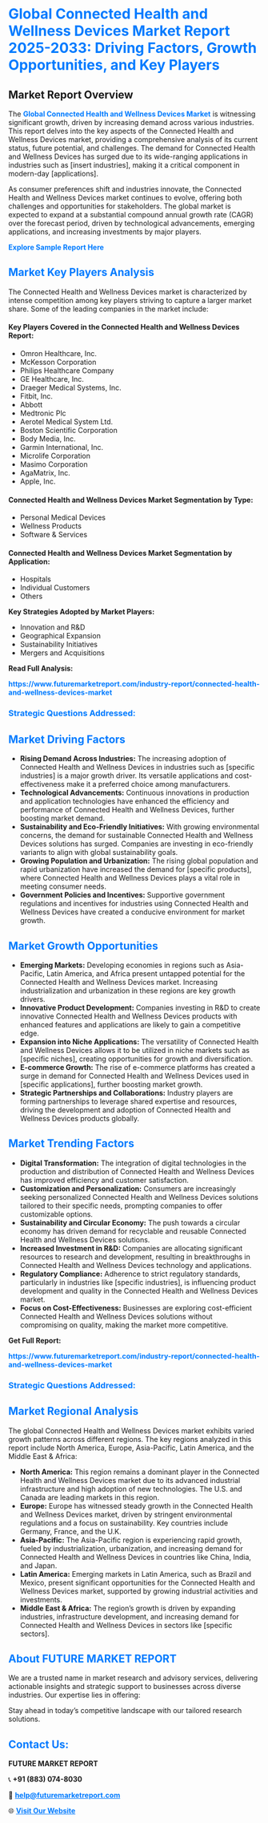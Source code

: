 <h1 style="color: #007BFF;">Global Connected Health and Wellness Devices Market Report 2025-2033: Driving Factors, Growth Opportunities, and Key Players</h1>

<section id="overview">
<h2>Market Report Overview</h2>
<p>The <a href="https://www.futuremarketreport.com/industry-report/connected-health-and-wellness-devices-market" style="color: #007BFF; text-decoration: none;"><strong>Global Connected Health and Wellness Devices Market</strong></a> is witnessing significant growth, driven by increasing demand across various industries. This report delves into the key aspects of the Connected Health and Wellness Devices market, providing a comprehensive analysis of its current status, future potential, and challenges. The demand for Connected Health and Wellness Devices has surged due to its wide-ranging applications in industries such as [insert industries], making it a critical component in modern-day [applications].</p>
<p>As consumer preferences shift and industries innovate, the Connected Health and Wellness Devices market continues to evolve, offering both challenges and opportunities for stakeholders. The global market is expected to expand at a substantial compound annual growth rate (CAGR) over the forecast period, driven by technological advancements, emerging applications, and increasing investments by major players.</p>
</section>

<section id="overview">
<p><a href="https://www.futuremarketreport.com/request-sample/reportId=59476" style="color: #007BFF; text-decoration: none;"><strong>Explore Sample Report Here</strong></a></p>
</section>

<section id="key-players">
<h2 style="color: #007BFF;">Market Key Players Analysis</h2>
<p>The Connected Health and Wellness Devices market is characterized by intense competition among key players striving to capture a larger market share. Some of the leading companies in the market include:</p>
<h4>Key Players Covered in the Connected Health and Wellness Devices Report:</h4>
<ul><li>Omron Healthcare, Inc.</li><li>McKesson Corporation</li><li>Philips Healthcare Company</li><li>GE Healthcare, Inc.</li><li>Draeger Medical Systems, Inc.</li><li>Fitbit, Inc.</li><li>Abbott</li><li>Medtronic Plc</li><li>Aerotel Medical System Ltd.</li><li>Boston Scientific Corporation</li><li>Body Media, Inc.</li><li>Garmin International, Inc.</li><li>Microlife Corporation</li><li>Masimo Corporation</li><li>AgaMatrix, Inc.</li><li>Apple, Inc.</li></ul>
<h4>Connected Health and Wellness Devices Market Segmentation by Type:</h4>
<ul><li>Personal Medical Devices</li><li>Wellness Products</li><li>Software &amp; Services</li></ul>

<h4>Connected Health and Wellness Devices Market Segmentation by Application:</h4>
<ul><li>Hospitals</li><li>Individual Customers</li><li>Others</li></ul>
<p><strong>Key Strategies Adopted by Market Players:</strong></p>
<ul>
<li>Innovation and R&D</li>
<li>Geographical Expansion</li>
<li>Sustainability Initiatives</li>
<li>Mergers and Acquisitions</li>
</ul>
</section>

<section>
<p><strong>Read Full Analysis: </strong></p><a href="https://www.futuremarketreport.com/industry-report/connected-health-and-wellness-devices-market" style="color: #007BFF; text-decoration: none;"><strong>https://www.futuremarketreport.com/industry-report/connected-health-and-wellness-devices-market</strong></a>
<h3 style="color: #007BFF;">Strategic Questions Addressed:</h3>
</section>

<section id="driving-factors">
<h2 style="color: #007BFF;">Market Driving Factors</h2>
<ul>
<li><strong>Rising Demand Across Industries:</strong> The increasing adoption of Connected Health and Wellness Devices in industries such as [specific industries] is a major growth driver. Its versatile applications and cost-effectiveness make it a preferred choice among manufacturers.</li>
<li><strong>Technological Advancements:</strong> Continuous innovations in production and application technologies have enhanced the efficiency and performance of Connected Health and Wellness Devices, further boosting market demand.</li>
<li><strong>Sustainability and Eco-Friendly Initiatives:</strong> With growing environmental concerns, the demand for sustainable Connected Health and Wellness Devices solutions has surged. Companies are investing in eco-friendly variants to align with global sustainability goals.</li>
<li><strong>Growing Population and Urbanization:</strong> The rising global population and rapid urbanization have increased the demand for [specific products], where Connected Health and Wellness Devices plays a vital role in meeting consumer needs.</li>
<li><strong>Government Policies and Incentives:</strong> Supportive government regulations and incentives for industries using Connected Health and Wellness Devices have created a conducive environment for market growth.</li>
</ul>
</section>

<section id="growth-opportunities">
<h2 style="color: #007BFF;">Market Growth Opportunities</h2>
<ul>
<li><strong>Emerging Markets:</strong> Developing economies in regions such as Asia-Pacific, Latin America, and Africa present untapped potential for the Connected Health and Wellness Devices market. Increasing industrialization and urbanization in these regions are key growth drivers.</li>
<li><strong>Innovative Product Development:</strong> Companies investing in R&D to create innovative Connected Health and Wellness Devices products with enhanced features and applications are likely to gain a competitive edge.</li>
<li><strong>Expansion into Niche Applications:</strong> The versatility of Connected Health and Wellness Devices allows it to be utilized in niche markets such as [specific niches], creating opportunities for growth and diversification.</li>
<li><strong>E-commerce Growth:</strong> The rise of e-commerce platforms has created a surge in demand for Connected Health and Wellness Devices used in [specific applications], further boosting market growth.</li>
<li><strong>Strategic Partnerships and Collaborations:</strong> Industry players are forming partnerships to leverage shared expertise and resources, driving the development and adoption of Connected Health and Wellness Devices products globally.</li>
</ul>
</section>

<section id="trending-factors">
<h2 style="color: #007BFF;">Market Trending Factors</h2>
<ul>
<li><strong>Digital Transformation:</strong> The integration of digital technologies in the production and distribution of Connected Health and Wellness Devices has improved efficiency and customer satisfaction.</li>
<li><strong>Customization and Personalization:</strong> Consumers are increasingly seeking personalized Connected Health and Wellness Devices solutions tailored to their specific needs, prompting companies to offer customizable options.</li>
<li><strong>Sustainability and Circular Economy:</strong> The push towards a circular economy has driven demand for recyclable and reusable Connected Health and Wellness Devices solutions.</li>
<li><strong>Increased Investment in R&D:</strong> Companies are allocating significant resources to research and development, resulting in breakthroughs in Connected Health and Wellness Devices technology and applications.</li>
<li><strong>Regulatory Compliance:</strong> Adherence to strict regulatory standards, particularly in industries like [specific industries], is influencing product development and quality in the Connected Health and Wellness Devices market.</li>
<li><strong>Focus on Cost-Effectiveness:</strong> Businesses are exploring cost-efficient Connected Health and Wellness Devices solutions without compromising on quality, making the market more competitive.</li>
</ul>
</section>

<section>
<p><strong>Get Full Report: </strong></p><a href="https://www.futuremarketreport.com/industry-report/connected-health-and-wellness-devices-market" style="color: #007BFF; text-decoration: none;"><strong>https://www.futuremarketreport.com/industry-report/connected-health-and-wellness-devices-market</strong></a>
<h3 style="color: #007BFF;">Strategic Questions Addressed:</h3>
</section>


<section id="regional-analysis">
<h2 style="color: #007BFF;">Market Regional Analysis</h2>
<p>The global Connected Health and Wellness Devices market exhibits varied growth patterns across different regions. The key regions analyzed in this report include North America, Europe, Asia-Pacific, Latin America, and the Middle East & Africa:</p>
<ul>
<li><strong>North America:</strong> This region remains a dominant player in the Connected Health and Wellness Devices market due to its advanced industrial infrastructure and high adoption of new technologies. The U.S. and Canada are leading markets in this region.</li>
<li><strong>Europe:</strong> Europe has witnessed steady growth in the Connected Health and Wellness Devices market, driven by stringent environmental regulations and a focus on sustainability. Key countries include Germany, France, and the U.K.</li>
<li><strong>Asia-Pacific:</strong> The Asia-Pacific region is experiencing rapid growth, fueled by industrialization, urbanization, and increasing demand for Connected Health and Wellness Devices in countries like China, India, and Japan.</li>
<li><strong>Latin America:</strong> Emerging markets in Latin America, such as Brazil and Mexico, present significant opportunities for the Connected Health and Wellness Devices market, supported by growing industrial activities and investments.</li>
<li><strong>Middle East & Africa:</strong> The region’s growth is driven by expanding industries, infrastructure development, and increasing demand for Connected Health and Wellness Devices in sectors like [specific sectors].</li>
</ul>
</section>

<footer>
<h2 style="color: #007BFF;">About FUTURE MARKET REPORT</h2>
<p>We are a trusted name in market research and advisory services, delivering actionable insights and strategic support to businesses across diverse industries. Our expertise lies in offering:</p>

<p>Stay ahead in today’s competitive landscape with our tailored research solutions.</p>

<h2 style="color: #007BFF;">Contact Us:</h2>
<p><strong>FUTURE MARKET REPORT</strong></p>
<p>📞 <strong>+91 (883) 074-8030</strong></p>
<p>📧 <strong><a href="mailto:help@futuremarketreport.com" style="color: #007BFF;">help@futuremarketreport.com</a></strong></p>
<p>🌐 <strong><a href="https://www.futuremarketreport.com/" style="color: #007BFF;">Visit Our Website</a></strong></p>
</footer>